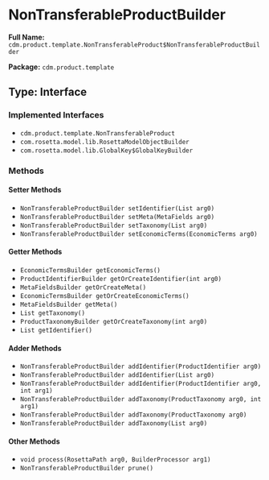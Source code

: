 # NonTransferableProductBuilder

**Full Name:** `cdm.product.template.NonTransferableProduct$NonTransferableProductBuilder`

**Package:** `cdm.product.template`

## Type: Interface

### Implemented Interfaces

- `cdm.product.template.NonTransferableProduct`
- `com.rosetta.model.lib.RosettaModelObjectBuilder`
- `com.rosetta.model.lib.GlobalKey$GlobalKeyBuilder`

### Methods

#### Setter Methods

- `NonTransferableProductBuilder setIdentifier(List arg0)`
- `NonTransferableProductBuilder setMeta(MetaFields arg0)`
- `NonTransferableProductBuilder setTaxonomy(List arg0)`
- `NonTransferableProductBuilder setEconomicTerms(EconomicTerms arg0)`

#### Getter Methods

- `EconomicTermsBuilder getEconomicTerms()`
- `ProductIdentifierBuilder getOrCreateIdentifier(int arg0)`
- `MetaFieldsBuilder getOrCreateMeta()`
- `EconomicTermsBuilder getOrCreateEconomicTerms()`
- `MetaFieldsBuilder getMeta()`
- `List getTaxonomy()`
- `ProductTaxonomyBuilder getOrCreateTaxonomy(int arg0)`
- `List getIdentifier()`

#### Adder Methods

- `NonTransferableProductBuilder addIdentifier(ProductIdentifier arg0)`
- `NonTransferableProductBuilder addIdentifier(List arg0)`
- `NonTransferableProductBuilder addIdentifier(ProductIdentifier arg0, int arg1)`
- `NonTransferableProductBuilder addTaxonomy(ProductTaxonomy arg0, int arg1)`
- `NonTransferableProductBuilder addTaxonomy(ProductTaxonomy arg0)`
- `NonTransferableProductBuilder addTaxonomy(List arg0)`

#### Other Methods

- `void process(RosettaPath arg0, BuilderProcessor arg1)`
- `NonTransferableProductBuilder prune()`

